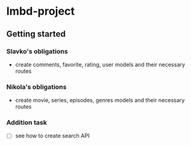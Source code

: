 # Imbd-project



## Getting started
### Slavko's obligations
- create comments, favorite, rating, user models and their necessary routes
### Nikola's obligations
- create movie, series, episodes, genres models and their necessary routes

### Addition task
- [ ] see how to create search API

